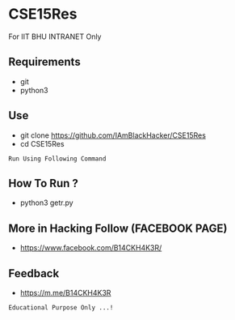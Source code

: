 # CSE15Res
For IIT BHU INTRANET Only

## Requirements
* git
* python3

## Use
* git clone https://github.com/IAmBlackHacker/CSE15Res
* cd CSE15Res

```
Run Using Following Command
```

## How To Run ?
* python3 getr.py

## More in Hacking Follow (FACEBOOK PAGE)
* https://www.facebook.com/B14CKH4K3R/

## Feedback
* https://m.me/B14CKH4K3R

```
Educational Purpose Only ...!
```
